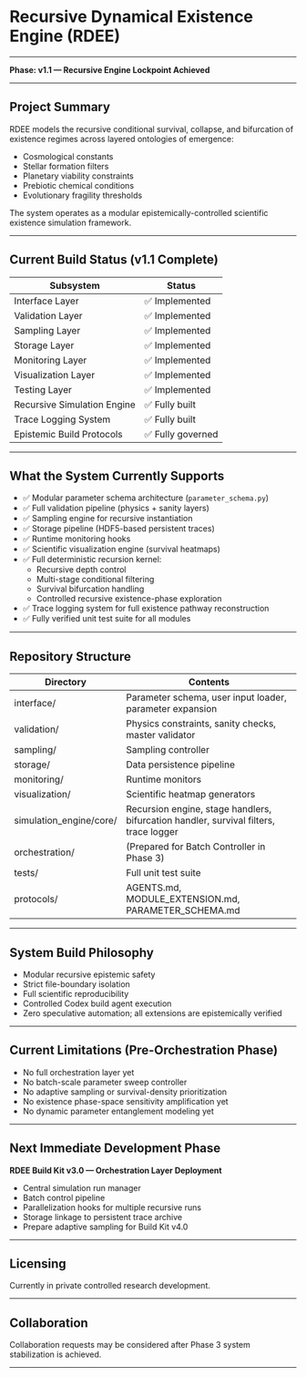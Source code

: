 # Recursive Dynamical Existence Engine (RDEE)

---

**Phase: v1.1 — Recursive Engine Lockpoint Achieved**

---

## Project Summary

RDEE models the recursive conditional survival, collapse, and bifurcation of existence regimes across layered ontologies of emergence:

- Cosmological constants
- Stellar formation filters
- Planetary viability constraints
- Prebiotic chemical conditions
- Evolutionary fragility thresholds

The system operates as a modular epistemically-controlled scientific existence simulation framework.

---

## Current Build Status (v1.1 Complete)

| Subsystem | Status |
|------------|--------|
| Interface Layer | ✅ Implemented |
| Validation Layer | ✅ Implemented |
| Sampling Layer | ✅ Implemented |
| Storage Layer | ✅ Implemented |
| Monitoring Layer | ✅ Implemented |
| Visualization Layer | ✅ Implemented |
| Testing Layer | ✅ Implemented |
| Recursive Simulation Engine | ✅ Fully built |
| Trace Logging System | ✅ Fully built |
| Epistemic Build Protocols | ✅ Fully governed |

---

## What the System Currently Supports

- ✅ Modular parameter schema architecture (`parameter_schema.py`)
- ✅ Full validation pipeline (physics + sanity layers)
- ✅ Sampling engine for recursive instantiation
- ✅ Storage pipeline (HDF5-based persistent traces)
- ✅ Runtime monitoring hooks
- ✅ Scientific visualization engine (survival heatmaps)
- ✅ Full deterministic recursion kernel:
  - Recursive depth control
  - Multi-stage conditional filtering
  - Survival bifurcation handling
  - Controlled recursive existence-phase exploration
- ✅ Trace logging system for full existence pathway reconstruction
- ✅ Fully verified unit test suite for all modules

---

## Repository Structure

| Directory | Contents |
|-----------|----------|
| interface/ | Parameter schema, user input loader, parameter expansion |
| validation/ | Physics constraints, sanity checks, master validator |
| sampling/ | Sampling controller |
| storage/ | Data persistence pipeline |
| monitoring/ | Runtime monitors |
| visualization/ | Scientific heatmap generators |
| simulation_engine/core/ | Recursion engine, stage handlers, bifurcation handler, survival filters, trace logger |
| orchestration/ | (Prepared for Batch Controller in Phase 3) |
| tests/ | Full unit test suite |
| protocols/ | AGENTS.md, MODULE_EXTENSION.md, PARAMETER_SCHEMA.md |

---

## System Build Philosophy

- Modular recursive epistemic safety
- Strict file-boundary isolation
- Full scientific reproducibility
- Controlled Codex build agent execution
- Zero speculative automation; all extensions are epistemically verified

---

## Current Limitations (Pre-Orchestration Phase)

- No full orchestration layer yet
- No batch-scale parameter sweep controller
- No adaptive sampling or survival-density prioritization
- No existence phase-space sensitivity amplification yet
- No dynamic parameter entanglement modeling yet

---

## Next Immediate Development Phase

**RDEE Build Kit v3.0 — Orchestration Layer Deployment**

- Central simulation run manager
- Batch control pipeline
- Parallelization hooks for multiple recursive runs
- Storage linkage to persistent trace archive
- Prepare adaptive sampling for Build Kit v4.0

---

## Licensing

Currently in private controlled research development.

---

## Collaboration

Collaboration requests may be considered after Phase 3 system stabilization is achieved.

---

